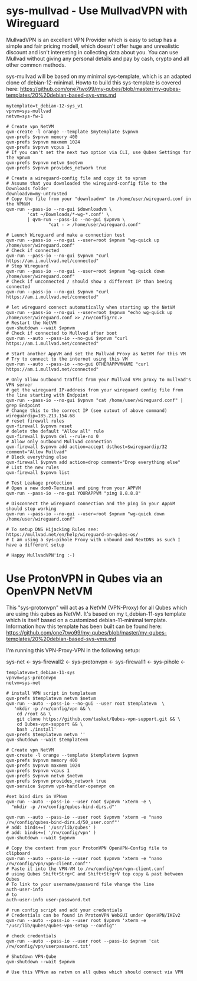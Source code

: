 sys-mullvad - Use MullvadVPN with Wireguard 
===========================================

MullvadVPN is an excellent VPN Provider which is easy to setup has a simple and fair pricing modell, which doesn't offer huge and unrealistic discount and isn't interesting in collecting data about you.
You can use Mullvad without giving any personal details and pay by cash, crypto and all other common methods.

sys-mullvad will be based on my minimal sys-template, which is an adapted clone of debian-12-minimal.
Howto to build this sys-template is covered here:
https://github.com/one7two99/my-qubes/blob/master/my-qubes-templates/20%20debian-based-sys-vms.md

```
mytemplate=t_debian-12-sys_v1
vpnvm=sys-mullvad
netvm=sys-fw-1

# Create vpn NetVM
qvm-create -l orange --template $mytemplate $vpnvm
qvm-prefs $vpnvm memory 400
qvm-prefs $vpnvm maxmem 1024
qvm-prefs $vpnvm vcpus 1
# If you can't set the next two option via CLI, use Qubes Settings for the vpnvm
qvm-prefs $vpnvm netvm $netvm
qvm-prefs $vpnvm provides_network true

# Create a wireguard-config file and copy it to vpnvm
# Assume that you downloaded the wireguard-config file to the Downloads folder
downloadvm=my-untrusted
# Copy the file from your "downloadvm" to /home/user/wireguard.conf in the VPNVM
qvm-run --pass-io --no-gui $downloadvm \
        'cat ~/Downloads/*-wg-*.conf' \
        | qvm-run --pass-io --no-gui $vpnvm \
                "cat - > /home/user/wireguard.conf"

# Launch Wireguard and make a connection test
qvm-run --pass-io --no-gui --user=root $vpnvm "wg-quick up /home/user/wireguard.conf"
# Check if connected
qvm-run --pass-io --no-gui $vpnvm "curl https://am.i.mullvad.net/connected"
# Stop Wireguard
qvm-run --pass-io --no-gui --user=root $vpnvm "wg-quick down /home/user/wireguard.conf"
# Check if unconnected / should show a different IP than beeing connected
qvm-run --pass-io --no-gui $vpnvm "curl https://am.i.mullvad.net/connected"

# let wireguard connect automatically when starting up the NetVM
qvm-run --pass-io --no-gui --user=root $vpnvm "echo wg-quick up /home/user/wireguard.conf >> /rw/config/rc.>
# Restart the NetVM
qvm-shutdown --wait $vpnvm
# Check if connected to Mullvad after boot
qvm-run --auto --pass-io --no-gui $vpnvm "curl https://am.i.mullvad.net/connected"

# Start another AppVM and set the Mullvad Proxy as NetVM for this VM
# Try to connect to the internet using this VM
qvm-run --auto --pass-io --no-gui OTHERAPPVMNAME "curl https://am.i.mullvad.net/connected"

# Only allow outbound traffic from your Mullvad VPN proxy to mullvad's VPN server
# get the wireguard IP-address from your wireguard config file from the line starting with Endpoint
qvm-run --pass-io --no-gui $vpnvm "cat /home/user/wireguard.conf" | grep Endpoint
# Change this to the correct IP (see outout of above command)
wireguardip=185.213.154.68
# reset firewall rules
qvm-firewall $vpnvm reset
# delete the default "Allow all" rule
qvm-firewall $vpnvm del --rule-no 0
# Allow only outbound Mullvad connection
qvm-firewall $vpnvm add action=accept dsthost=$wireguardip/32 comment="Allow Mullvad"
# Block everything else
qvm-firewall $vpnvm add action=drop comment="Drop everything else"
# List the new rules
qvm-firewall $vpnvm list

# Test Leakage protection
# Open a new dom0-Terminal and ping from your APPVM
qvm-run --pass-io --no-gui YOURAPPVM "ping 8.8.8.8"

# Disconnect the wireguard connection and the ping in your AppVM should stop working
qvm-run --pass-io --no-gui --user=root $vpnvm "wg-quick down /home/user/wireguard.conf"

# To setup DNS Hijacking Rules see: https://mullvad.net/en/help/wireguard-on-qubes-os/
# I am using a sys-pihole Proxy with unbound and NextDNS as such I have a different setup

# Happy MullvadVPN'ing :-)
```


Use ProtonVPN in Qubes via an OpenVPN NetVM
===========================================

This "sys-protonvpn" will act as a NetVM (VPN-Proxy) for all Qubes which are using this qubes as NetVM.
It's based on my t_debian-11-sys template which is itself based on a customized debian-11-minimal template.
Information how this template has been built can be found here:
https://github.com/one7two99/my-qubes/blob/master/my-qubes-templates/20%20debian-based-sys-vms.md

I'm running this VPN-Proxy-VPN in the following setup:

sys-net <- sys-firewall2 <- sys-protonvpn <- sys-firewall1 <- sys-pihole <- <OTHER QUBES>
	
```
templatevm=t_debian-11-sys
vpnvm=sys-protonvpn
netvm=sys-net

# install VPN script in templatevm
qvm-prefs $templatevm netvm $netvm
qvm-run --auto --pass-io --no-gui --user root $templatevm  \
   'mkdir -p /rw/config/vpn && \
    cd /root && \
    git clone https://github.com/tasket/Qubes-vpn-support.git && \
    cd Qubes-vpn-support && \
    bash ./install'
qvm-prefs $templatevm netvm ''
qvm-shutdown --wait $templatevm

# Create vpn NetVM
qvm-create -l orange --template $templatevm $vpnvm
qvm-prefs $vpnvm memory 400
qvm-prefs $vpnvm maxmem 1024
qvm-prefs $vpnvm vcpus 1
qvm-prefs $vpnvm netvm $netvm
qvm-prefs $vpnvm provides_network true
qvm-service $vpnvm vpn-handler-openvpn on

#set bind dirs in VPNvm
qvm-run --auto --pass-io --user root $vpnvm 'xterm -e \
  "mkdir -p /rw/config/qubes-bind-dirs.d"'

qvm-run --auto --pass-io --user root $vpnvm 'xterm -e "nano /rw/config/qubes-bind-dirs.d/50_user.conf"'
# add: binds+=( '/usr/lib/qubes' )
# add: binds+=( '/rw/config/vpn' )
qvm-shutdown --wait $vpnvm

# Copy the content from your ProtonVPN OpenVPN-Config file to clipboard
qvm-run --auto --pass-io --user root $vpnvm 'xterm -e "nano /rw/config/vpn/vpn-client.conf"'
# Paste it into the VPN-VM to /rw/config/vpn/vpn-client.conf
# using Qubes Shift+Strg+C and Shift+Strg+V top copy & past between Qubes
# To link to your username/password file vhange the line
auth-user-info
# to
auth-user-info user-password.txt

# run config script and add your credentials
# Credentials can be found in ProtonVPN WebGUI under OpenVPN/IKEv2
qvm-run --auto --pass-io --user root $vpnvm 'xterm -e "/usr/lib/qubes/qubes-vpn-setup --config"'

# check credentials
qvm-run --auto --pass-io --user root --pass-io $vpnvm 'cat /rw/config/vpn/userpassword.txt'

# Shutdown VPN-Qube
qvm-shutdown --wait $vpnvm

# Use this VPNvm as netvm on all qubes which should connect via VPN
```

